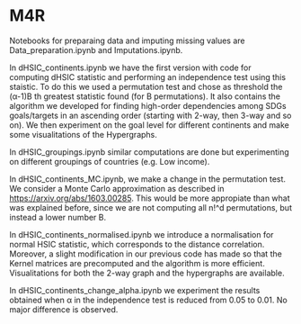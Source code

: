 # M4R

Notebooks for preparaing data and imputing missing values are Data_preparation.ipynb and Imputations.ipynb.

In dHSIC_continents.ipynb we have the first version with code for computing dHSIC statistic and performing an independence test using this staistic. To do this we used a permutation test and chose as threshold the (α-1)B th greatest statistic found (for B permutations). It also contains the algorithm we developed for finding high-order dependencies among SDGs goals/targets in an ascending order (starting with 2-way, then 3-way and so on). We then experiment on the goal level for different continents and make some visualitations of the Hypergraphs.

In dHSIC_groupings.ipynb similar computations are done but experimenting on different groupings of countries (e.g. Low income).

In dHSIC_continents_MC.ipynb, we make a change in the permutation test. We consider a Monte Carlo approximation as described in https://arxiv.org/abs/1603.00285. This would be more appropiate than what was explained before, since we are not computing all n!^d permutations, but instead a lower number B.

In dHSIC_continents_normalised.ipynb we introduce a normalisation for normal HSIC statistic, which corresponds to the distance correlation. Moreover, a slight modification in our previous code has made so that the Kernel matrices are precomputed and the algorithm is more efficient. Visualitations for both the 2-way graph and the hypergraphs are available.

In dHSIC_continents_change_alpha.ipynb we experiment the results obtained when α in the independence test is reduced from 0.05 to 0.01. No major difference is observed.

